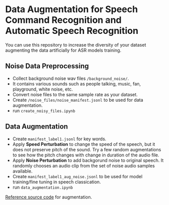 # Data Augmentation for Speech Command Recognition and Automatic Speech Recognition

You can use this repository to increase the diversity of your dataset augmenting the data artificially for ASR models training. 
 
## Noise Data Preprocessing 
- Collect background noise wav files `/background_noise/`. 
- It contains various sounds such as people talking, music, fan, playground, white noise, etc.
- Convert noise files to the same sample rate as your dataset.
- Create `/noise_files/noise_manifest.jsonl` to be used for data augmentation.
- run ```create_noisy_files.ipynb```


##  Data Augmentation 
- Create `manifest_label1.jsonl` for key words.
- Apply **Speed Perturbation** to change the speed of the speech, but it does not preserve pitch of the sound. Try a few random augmentations to see how the pitch changes with change in duration of the audio file.
- Apply **Noise Perturbation** to add backgorund noise to original speech. It randomly chooses an audio clip from the set of noise audio samples available.
- Create `manifest_label1_aug_noise.jsonl` to be used for model training/fine tuning in speech classication.
- run ```data_augmentation.ipynb```

[Reference source code](https://colab.research.google.com/github/NVIDIA/NeMo/blob/v1.0.0b2/tutorials/asr/05_Online_Noise_Augmentation.ipynb#scrollTo=zV9ypBqz7V9a) for augmentation.
